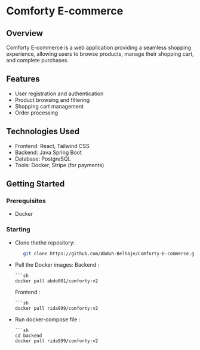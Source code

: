 # Comforty E-commerce

## Overview

Comforty E-commerce is a web application providing a seamless shopping experience, allowing users to browse products, manage their shopping cart, and complete purchases.


## Features

 - User registration and authentication
 - Product browsing and filtering
 - Shopping cart management
 - Order processing


## Technologies Used

 - Frontend: React, Tailwind CSS
 - Backend: Java Spring Boot
 - Database: PostgreSQL
 - Tools: Docker, Stripe (for payments)


## Getting Started

### Prerequisites

 - Docker 

### Starting

 - Clone thethe repository:
   ```sh
      git clone https://github.com/Abduh-Belhaje/Comforty-E-commerce.git

 - Pull the Docker images:
    Backend :

       ```sh
       docker pull abdo001/comforty:v2

    Frontend :

       ```sh
       docker pull rida999/comforty:v2

  - Run docker-compose file :

        ```sh
        cd backend
        docker pull rida999/comforty:v2

